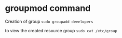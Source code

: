 # groupmod command

Creation of group
`sudo groupadd developers`

to view the created resource group
`sudo cat /etc/group`
